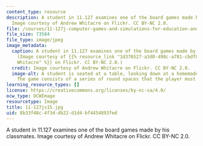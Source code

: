 ```yaml
---
content_type: resource
description: A student in 11.127 examines one of the board games made by his classmates.
  Image courtesy of Andrew Whitacre on Flickr. CC BY-NC 2.0.
file: /courses/11-127j-computer-games-and-simulations-for-education-and-exploration-spring-2015/8b33f48c4f3ddb22d1d4bf4454893fed_11-127js15.jpg
file_size: 73584
file_type: image/jpeg
image_metadata:
  caption: A student in 11.127 examines one of the board games made by his classmates.
    (Image courtesy of {{% resource_link "1d376527-a3d0-498c-a781-cbdf833c42cd" "Andrew
    Whitacre" %}} on Flickr. CC BY-NC 2.0.)
  credit: Image courtesy of Andrew Whitacre on Flickr. CC BY-NC 2.0.
  image-alt: A student is seated at a table, looking down at a homemade board game.
    The game consists of a series of round spaces that the player must move through.
learning_resource_types: []
license: https://creativecommons.org/licenses/by-nc-sa/4.0/
ocw_type: OCWImage
resourcetype: Image
title: 11-127js15.jpg
uid: 8b33f48c-4f3d-db22-d1d4-bf4454893fed
---
```

A student in 11.127 examines one of the board games made by his classmates. Image courtesy of Andrew Whitacre on Flickr. CC BY-NC 2.0.